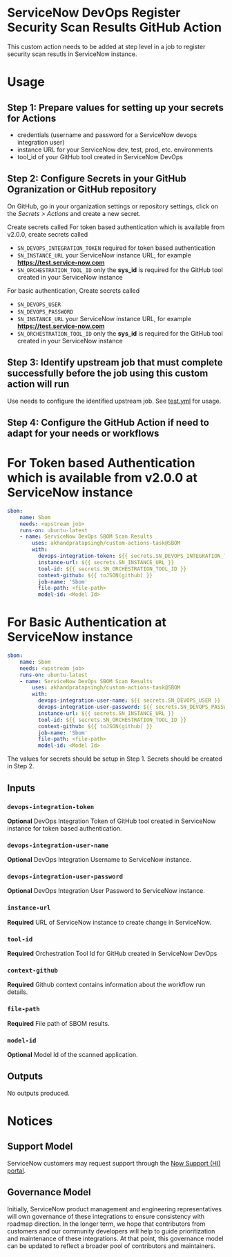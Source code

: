 # ServiceNow DevOps Register Security Scan Results GitHub Action

This custom action needs to be added at step level in a job to register security scan resutls in ServiceNow instance.

# Usage
## Step 1: Prepare values for setting up your secrets for Actions
- credentials (username and password for a ServiceNow devops integration user)
- instance URL for your ServiceNow dev, test, prod, etc. environments
- tool_id of your GitHub tool created in ServiceNow DevOps

## Step 2: Configure Secrets in your GitHub Ogranization or GitHub repository
On GitHub, go in your organization settings or repository settings, click on the _Secrets > Actions_ and create a new secret.

Create secrets called For token based authentication which is available from v2.0.0, create secrets called
- `SN_DEVOPS_INTEGRATION_TOKEN` required for token based authentication
- `SN_INSTANCE_URL` your ServiceNow instance URL, for example **https://test.service-now.com**
- `SN_ORCHESTRATION_TOOL_ID` only the **sys_id** is required for the GitHub tool created in your ServiceNow instance
  
For basic authentication, Create secrets called 
- `SN_DEVOPS_USER`
- `SN_DEVOPS_PASSWORD`
- `SN_INSTANCE_URL` your ServiceNow instance URL, for example **https://test.service-now.com**
- `SN_ORCHESTRATION_TOOL_ID` only the **sys_id** is required for the GitHub tool created in your ServiceNow instance

## Step 3: Identify upstream job that must complete successfully before the job using this custom action will run
Use needs to configure the identified upstream job. See [test.yml](.github/workflows/test.yml) for usage.

## Step 4: Configure the GitHub Action if need to adapt for your needs or workflows

# For Token based Authentication which is available from v2.0.0 at ServiceNow instance
```yaml
sbom:
    name: Sbom
    needs: <upstream job>
    runs-on: ubuntu-latest
    - name: ServiceNow DevOps SBOM Scan Results
        uses: akhandpratapsingh/custom-actions-task@SBOM
        with:
          devops-integration-token: ${{ secrets.SN_DEVOPS_INTEGRATION_TOKEN }}
          instance-url: ${{ secrets.SN_INSTANCE_URL }}
          tool-id: ${{ secrets.SN_ORCHESTRATION_TOOL_ID }}
          context-github: ${{ toJSON(github) }}
          job-name: 'Sbom'
          file-path: <file-path>
          model-id: <Model Id>
```
# For Basic Authentication at ServiceNow instance
```yaml
sbom:
    name: Sbom
    needs: <upstream job>
    runs-on: ubuntu-latest
    - name: ServiceNow DevOps SBOM Scan Results
        uses: akhandpratapsingh/custom-actions-task@SBOM
        with:
          devops-integration-user-name: ${{ secrets.SN_DEVOPS_USER }}
          devops-integration-user-password: ${{ secrets.SN_DEVOPS_PASSWORD }}
          instance-url: ${{ secrets.SN_INSTANCE_URL }}
          tool-id: ${{ secrets.SN_ORCHESTRATION_TOOL_ID }}
          context-github: ${{ toJSON(github) }}
          job-name: 'Sbom'
          file-path: <file-path>
          model-id: <Model Id>
```
The values for secrets should be setup in Step 1. Secrets should be created in Step 2.

## Inputs

### `devops-integration-token`

**Optional**  DevOps Integration Token of GitHub tool created in ServiceNow instance for token based authentication.

### `devops-integration-user-name`

**Optional**  DevOps Integration Username to ServiceNow instance. 

### `devops-integration-user-password`

**Optional**  DevOps Integration User Password to ServiceNow instance.

### `instance-url`

**Required**  URL of ServiceNow instance to create change in ServiceNow. 

### `tool-id`

**Required**  Orchestration Tool Id for GitHub created in ServiceNow DevOps

### `context-github`

**Required**  Github context contains information about the workflow run details.

### `file-path`

**Required**  File path of SBOM results.

### `model-id`

**Optional**  Model Id of the scanned application.

## Outputs
No outputs produced.

# Notices

## Support Model

ServiceNow customers may request support through the [Now Support (HI) portal](https://support.servicenow.com/nav_to.do?uri=%2Fnow_support_home.do).

## Governance Model

Initially, ServiceNow product management and engineering representatives will own governance of these integrations to ensure consistency with roadmap direction. In the longer term, we hope that contributors from customers and our community developers will help to guide prioritization and maintenance of these integrations. At that point, this governance model can be updated to reflect a broader pool of contributors and maintainers.
